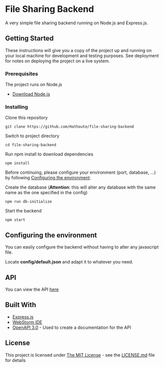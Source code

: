 # File Sharing Backend

A very simple file sharing backend running on Node.js and Express.js.

## Getting Started

These instructions will give you a copy of the project up and running on
your local machine for development and testing purposes. See deployment
for notes on deploying the project on a live system.

### Prerequisites

The project runs on Node.js
- [Download Node.js](https://nodejs.org/en/download/)

### Installing

Clone this repository

    git clone https://github.com/Hathoute/file-sharing-backend

Switch to project directory

    cd file-sharing-backend

Run npm install to download dependencies

    npm install

Before continuing, please configure your environment (port, database, ...) by following 
[Configuring the environment](#configuring-the-environment).

Create the database (**Attention**: this will alter any database with the same name as the one specified in the config)

    npm run db-initialize

Start the backend

    npm start

## Configuring the environment

You can easily configure the backend without having to alter any javascript file.

Locate **config/default.json** and adapt it to whatever you need.

## API

You can view the API [here](https://petstore.swagger.io/?url=https://raw.githubusercontent.com/Hathoute/file-sharing-backend/master/openapi.yaml#/)

## Built With

- [Express.js](https://expressjs.com/fr/)
- [WebStorm IDE](https://www.jetbrains.com/fr-fr/webstorm/)
- [OpenAPI 3.0](https://spec.openapis.org/oas/v3.1.0) - Used to create a documentation for the API

## License

This project is licensed under [The MIT License](LICENSE.md) - see the [LICENSE.md](LICENSE.md) file for
details